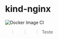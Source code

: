 # kind-nginx

![Docker Image CI](https://github.com/bharatmicrosystems/kind-nginx/workflows/Docker%20Image%20CI/badge.svg)

>>> Teste
